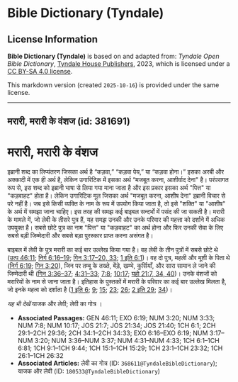 # Bible Dictionary (Tyndale)

## License Information

**Bible Dictionary (Tyndale)** is based on and adapted from: _Tyndale Open Bible Dictionary_, [Tyndale House Publishers](https://tyndaleopenresources.com/), 2023, which is licensed under a [CC BY-SA 4.0 license](https://creativecommons.org/licenses/by-sa/4.0/legalcode.en).

This markdown version (created `2025-10-16`) is provided under the same license.



--------------------------------

## मरारी, मरारी के वंशज (id: 381691)

मरारी, मरारी के वंशज
====================

इब्रानी शब्द का लिप्यंतरण जिसका अर्थ है “कड़वा,” “कड़वा पेय,” या “कड़वा होना।” इसका अरबी और अक्कादी में एक ही अर्थ है, लेकिन उगारिटिक में इसका अर्थ “मजबूत करना, आशीर्वाद देना" है। परंपरागत रूप से, इस शब्द को इब्रानी भाषा से लिया गया माना जाता है और इस प्रकार इसका अर्थ "पित्त" या "कड़वाहट" होता है। लेकिन उगारिटिक मूल जिसका अर्थ "मजबूत करना, आशीष देना" इब्रानी विचार से परे नहीं है। जब इसे किसी व्यक्ति के नाम के रूप में उपयोग किया जाता है, तो इसे "शक्ति" या "आशीष" के अर्थ में समझा जाना चाहिए। इस तरह की समझ कई बाइबल सन्दर्भो में पसंद की जा सकती है। मरारी के मामले में, जो लेवी के तीसरे पुत्र हैं, यह समझ उनकी और उनके परिवार की महत्ता को दर्शाने में अधिक उपयुक्त है। सबसे छोटे पुत्र का नाम "पित्त" या "कड़वाहट" का अर्थ होना और फिर उनकी सेवा के लिए सबसे बड़ी जिम्मेदारी और सबसे बड़ा पुरस्कार प्राप्त करना असंगत है।

बाइबल में लेवी के पुत्र मरारी का कई बार उल्लेख किया गया है। वह लेवी के तीन पुत्रों में सबसे छोटे थे ([उत्प 46:11](https://ref.ly/Gen46:11); [निर्ग 6:16–19](https://ref.ly/Exod6:16-Exod6:19); [गिन 3:17–20, 33](https://ref.ly/Num3:17-Num3:20,Num3:33); [1 इति 6:1](https://ref.ly/1Chr6:1))। वह दो पुत्र, महली और मूशी के पिता थे ([निर्ग 6:19](https://ref.ly/Exod6:19); [गिन 3:20](https://ref.ly/Num3:20)), जिन पर तम्बू के तख्ते, बेंड़े, खम्भे, कुर्सियाँ, और सारा सामान ले जाने की जिम्मेदारी थी ([गिन 3:36–37](https://ref.ly/Num3:36-Num3:37); [4:31–33](https://ref.ly/Num4:31-Num4:33); [7:8](https://ref.ly/Num7:8); [10:17](https://ref.ly/Num10:17); [यहो 21:7, 34, 40](https://ref.ly/Josh21:7,Josh21:34,Josh21:40))। उनके वंशजों को मरारियों के नाम से जाना जाता है। इतिहास के पुस्तकों में मरारी के परिवार का कई बार उल्लेख मिलता है, जो इनके महत्व को दर्शाता है ([1 इति 6](https://ref.ly/1Chr6:1-1Chr6:81); [9](https://ref.ly/1Chr9:1-1Chr9:44); [15](https://ref.ly/1Chr15:1-1Chr15:29); [23](https://ref.ly/1Chr23:1-1Chr23:32); [26](https://ref.ly/1Chr26:1-1Chr26:32); [2 इति 29](https://ref.ly/2Chr29:1-2Chr29:36); [34](https://ref.ly/2Chr34:1-2Chr34:33))।

*यह भी देखें* याजक और लेवी; लेवी का गोत्र ।

* **Associated Passages:** GEN 46:11; EXO 6:19; NUM 3:20; NUM 3:33; NUM 7:8; NUM 10:17; JOS 21:7; JOS 21:34; JOS 21:40; 1CH 6:1; 2CH 29:1–2CH 29:36; 2CH 34:1–2CH 34:33; EXO 6:16–EXO 6:19; NUM 3:17–NUM 3:20; NUM 3:36–NUM 3:37; NUM 4:31–NUM 4:33; 1CH 6:1–1CH 6:81; 1CH 9:1–1CH 9:44; 1CH 15:1–1CH 15:29; 1CH 23:1–1CH 23:32; 1CH 26:1–1CH 26:32
* **Associated Articles:** लेवी का गोत्र (ID: `368611@TyndaleBibleDictionary`); याजक और लेवी (ID: `180533@TyndaleBibleDictionary`)

